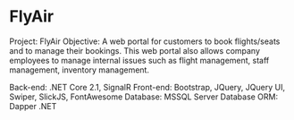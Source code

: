# FlyAir

Project: FlyAir
Objective: A web portal for customers to book flights/seats and to manage their bookings. This web portal also allows company employees to manage internal issues such as flight management, staff management, inventory management.

Back-end: .NET Core 2.1, SignalR
Front-end: Bootstrap, JQuery, JQuery UI, Swiper, SlickJS, FontAwesome
Database: MSSQL Server
Database ORM: Dapper .NET

